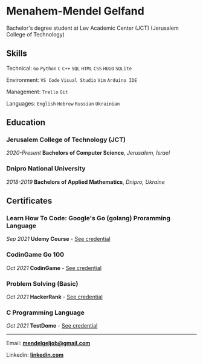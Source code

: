 # **Menahem-Mendel Gelfand**
Bachelor's degree student at Lev Academic Center (JCT) (Jerusalem College of Technology)

<!---
## Work Experience

### Upwork
->_Jerusalem_

**Backend Engineer, Financial Data**
->_April 2018 to December 2018_

- Built large-scale (petabyte-size) financial data platform/solution/pipelines using Big Data technologies
- Worked cross-functionally with many teams: Engineering, Treasury, Finance, Accounting, etc.
- Worked on systems critical to future operation, with impact over billions of dollars of payments volume.
- Developed a deep understanding of modern payments and financial technology across many countries.
--->

## Skills

Technical: `Go` `Python` `C` `C++` `SQL` `HTML` `CSS` `HUGO` `SQLite`

Environment: `VS Code` `Visual Studio` `Vim` `Arduino IDE`

Management: `Trello` `Git`

Languages: `English` `Hebrew` `Russian` `Ukrainian`

## Education
### Jerusalem College of Technology (JCT)
_2020-Present_
**Bachelors of Computer Science**, _Jerusalem, Israel_

### Dnipro National University
_2018-2019_
**Bachelors of Applied Mathematics**, _Dnipro, Ukraine_

## Certificates
### Learn How To Code: Google's Go (golang) Proramming Language
_Sep 2021_
**Udemy Course** - [See credential](https://www.codingame.com/certification/Ft0cRxSvwoTQRcPBDb-4SQ)

### CodinGame Go 100
_Oct 2021_
**CodinGame** - [See credential](udemy.com/certificate/UC-aee42747-8088-4977-9cbc-5ae536e1020a)

### Problem Solving (Basic)
_Oct 2021_
**HackerRank** - [See credential](https://www.hackerrank.com/certificates/f998975ea7b4)

### C Programming Language
_Oct 2021_
**TestDome** - [See credential](https://app.testdome.com/cert/f3742203c266483fa092144c95d773ac)

---

Email: **<mendelgeljob@gmail.com>**

Linkedin: **[linkedin.com](linkedin.com/in/Menahem-Mendel)**
